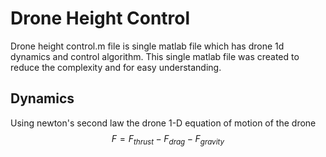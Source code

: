 # Drone Height Control
Drone height control.m file is single matlab file which has drone 1d dynamics and control algorithm. This single matlab file was created to reduce the complexity and for easy understanding.
## Dynamics
Using newton's second law the drone 1-D equation of motion of the drone
$$ F = F_{thrust}-F_{drag}-F_{gravity} $$

